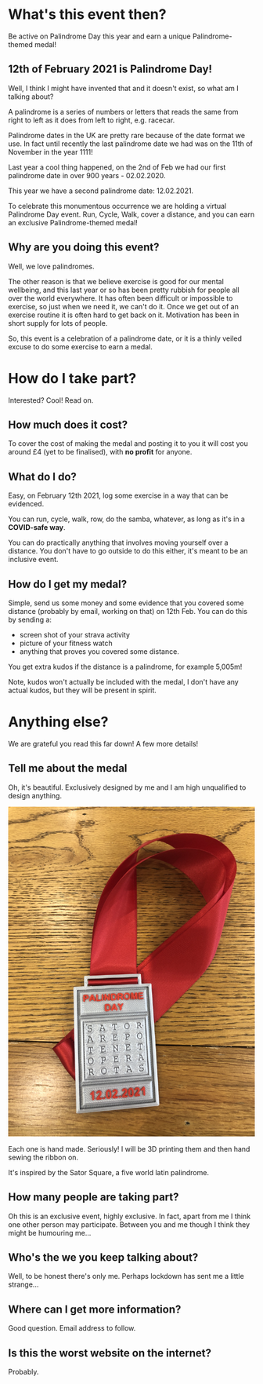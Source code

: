 # What's this event then?

Be active on Palindrome Day this year and earn a unique Palindrome-themed medal!

## 12th of February 2021 is Palindrome Day!
Well, I think I might have invented that and it doesn't exist, so what am I talking about?

A palindrome is a series of numbers or letters that reads the same from right to left as it does from left to right, e.g. racecar.

Palindrome dates in the UK are pretty rare because of the date format we use. In fact until recently the last palindrome date we had was on the 11th of November in the year 1111!

Last year a cool thing happened, on the 2nd of Feb we had our first palindrome date in over 900 years - 02.02.2020.

This year we have a second palindrome date: 12.02.2021.

To celebrate this monumentous occurrence we are holding a virtual Palindrome Day event. Run, Cycle, Walk, cover a distance, and you can earn an exclusive Palindrome-themed medal!

## Why are you doing this event?

Well, we love palindromes.

The other reason is that we believe exercise is good for our mental wellbeing, and this last year or so has been pretty rubbish for people all over the world everywhere. It has often been difficult or impossible to exercise, so just when we need it, we can't do it. Once we get out of an exercise routine it is often hard to get back on it. Motivation has been in short supply for lots of people.

So, this event is a celebration of a palindrome date, or it is a thinly veiled excuse to do some exercise to earn a medal.

# How do I take part?

Interested? Cool! Read on.

## How much does it cost?

To cover the cost of making the medal and posting it to you it will cost you around £4 (yet to be finalised), with **no profit** for anyone.

## What do I do?

Easy, on February 12th 2021, log some exercise in a way that can be evidenced.

You can run, cycle, walk, row, do the samba, whatever, as long as it's in a **COVID-safe way**.

You can do practically anything that involves moving yourself over a distance. You don't have to go outside to do this either, it's meant to be an inclusive event.

## How do I get my medal?

Simple, send us some money and some evidence that you covered some distance (probably by email, working on that) on 12th Feb. You can do this by sending a:

- screen shot of your strava activity
- picture of your fitness watch
- anything that proves you covered some distance.

You get extra kudos if the distance is a palindrome, for example 5,005m!

Note, kudos won't actually be included with the medal, I don't have any actual kudos, but they will be present in spirit.

# Anything else?

We are grateful you read this far down! A few more details!

## Tell me about the medal

Oh, it's beautiful. Exclusively designed by me and I am high unqualified to design anything.

![A picture of the medal](medal.JPG)

Each one is hand made. Seriously! I will be 3D printing them and then hand sewing the ribbon on.

It's inspired by the Sator Square, a five world latin palindrome.

## How many people are taking part?

Oh this is an exclusive event, highly exclusive. In fact, apart from me I think one other person may participate. Between you and me though I think they might be humouring me...

## Who's the we you keep talking about?

Well, to be honest there's only me. Perhaps lockdown has sent me a little strange...

## Where can I get more information?

Good question. Email address to follow.

## Is this the worst website on the internet?

Probably.
